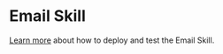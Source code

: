 ﻿# Email Skill

[Learn more](https://aka.ms/bfemailskill) about how to deploy and test the Email Skill.
